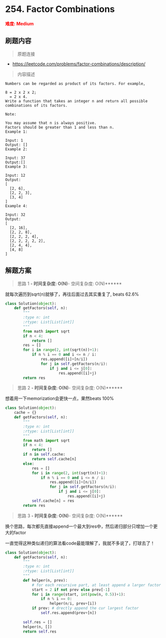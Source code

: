 # 254. Factor Combinations

**<font color=red>难度: Medium</font>**

## 刷题内容

> 原题连接

* https://leetcode.com/problems/factor-combinations/description/

> 内容描述

```
Numbers can be regarded as product of its factors. For example,

8 = 2 x 2 x 2;
  = 2 x 4.
Write a function that takes an integer n and return all possible combinations of its factors.

Note:

You may assume that n is always positive.
Factors should be greater than 1 and less than n.
Example 1:

Input: 1
Output: []
Example 2:

Input: 37
Output:[]
Example 3:

Input: 12
Output:
[
  [2, 6],
  [2, 2, 3],
  [3, 4]
]
Example 4:

Input: 32
Output:
[
  [2, 16],
  [2, 2, 8],
  [2, 2, 2, 4],
  [2, 2, 2, 2, 2],
  [2, 4, 4],
  [4, 8]
]
```

## 解题方案

> 思路 1
******- 时间复杂度: O(N)******- 空间复杂度: O(N)******



就每次遍历到sqrt(n)就够了，再往后面过去其实重复了, beats 62.6%

```python
class Solution(object):
    def getFactors(self, n):
        """
        :type n: int
        :rtype: List[List[int]]
        """
        from math import sqrt
        if n < 4:
            return []
        res = []
        for i in range(2, int(sqrt(n))+1):
            if n % i == 0 and i <= n / i:
                res.append([i]+[n/i])
                for j in self.getFactors(n/i):
                    if j and i <= j[0]:
                        res.append([i]+j)
        return res
```

> 思路 2
******- 时间复杂度: O(N)******- 空间复杂度: O(N)******


想着用一下memorization会更快一点，果然beats 100%

```python
class Solution(object):
    cache = {}
    def getFactors(self, n):
        """
        :type n: int
        :rtype: List[List[int]]
        """
        from math import sqrt
        if n < 4:
            return []
        if n in self.cache:
            return self.cache[n]
        else:
            res = []
            for i in range(2, int(sqrt(n))+1):
                if n % i == 0 and i <= n / i:
                    res.append([i]+[n/i])
                    for j in self.getFactors(n/i):
                        if j and i <= j[0]:
                            res.append([i]+j)
            self.cache[n] = res
        return res
```



> 思路 3
******- 时间复杂度: O(N)******- 空间复杂度: O(N)******

换个思路，每次都先直接append一个最大到res中，然后递归部分只增加一个更大的factor

一直觉得这种类似递归的算法看code最能理解了，我就不多说了，打球去了！


```python
class Solution(object):
    def getFactors(self, n):
        """
        :type n: int
        :rtype: List[List[int]]
        """
        def helper(n, prev):
            # for each recursive part, at least append a larger factor
            start = 2 if not prev else prev[-1] 
            for i in range(start, int(pow(n, 0.5))+1):
                if n % i == 0:
                    helper(n/i, prev+[i])
            if prev: # drectly append the cur largest factor
                self.res.append(prev+[n])
            
        self.res = []
        helper(n, [])
        return self.res
```
